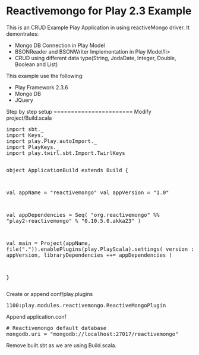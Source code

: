 Reactivemongo for Play 2.3 Example
=======================
This is an CRUD Example Play Application in using reactiveMongo driver. It demontrates:
<ul>
<li>Mongo DB Connection in Play Model</li>
<li>BSONReader and BSONWriter Implementation in Play Model/li>
<li>CRUD using different data type(String, JodaDate, Integer, Double, Boolean and List)</li>
</ul>

This example use the following:
<ul>
<li>Play Framework 2.3.6</li>
<li>Mongo DB</li>
<li>JQuery</li>
</ul>
Step by step setup
=======================
Modify project/Build.scala
<div class="highlight highlight-scala"><pre>
import sbt._
import Keys._
import play.Play.autoImport._
import PlayKeys._
import play.twirl.sbt.Import.TwirlKeys

object ApplicationBuild extends Build {

  val appName = "reactivemongo"
  val appVersion = "1.0"
    
  val appDependencies = Seq(
      "org.reactivemongo" %% "play2-reactivemongo" % "0.10.5.0.akka23"
  )
  
  val main = Project(appName, file(".")).enablePlugins(play.PlayScala).settings(
    version := appVersion,
    libraryDependencies ++= appDependencies
  )

}
</pre></div>

Create or append conf/play.plugins
<div class="highlight highlight-scala"><pre>
1100:play.modules.reactivemongo.ReactiveMongoPlugin
</pre></div>

Append application.conf
<div class="highlight highlight-scala"><pre>
# Reactivemongo default database
mongodb.uri = "mongodb://localhost:27017/reactivemongo"
</pre></div>

Remove built.sbt as we are using Build.scala. 
